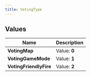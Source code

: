 ```yaml
---
title: VotingType
---
```


## Values

| Name | Description |
| ---- | ----------- |
| **VotingMap** | Value: **0** |
| **VotingGameMode** | Value: **1** |
| **VotingFriendlyFire** | Value: **2** |

